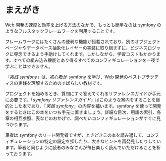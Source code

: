 まえがき
========

Web 開発の速度と効率を上げる方法のなかで、もっとも簡単なのは symfony のようなフルスタックフレームワークを利用することです。

フレームワークにはたくさんの便利な機能が搭載されており、別のオブジェクトページャやデータベース抽象化レイヤーの実装に取り組まずに、ビジネスロジックに専念できるよう手助けしてくれます。しかしながら、学習コストもかかります。すべての組み込み機能とあり得るすべてのコンフィギュレーションを一夜で学ぶことはできません。

「[*実践 symfony*](http://www.symfony-project.org/jobeet/)」は、初心者が symfony を学び、Web 開発のベストプラクティスの実践を理解するためのすばらしい教材です。

プロジェクトを始めるとき、質問にすぐ答えてくれるリファレンスガイドが手元に必要です。「*symfony リファレンスガイド*」はこのような案内をすることを目的とした本であり、「*実践 symfony*」の内容を補います。symfony を使って開発をするときはこの本をいつも手元に置きましょう。詳細な目次、用語の索引、各章の相互参照、表などのおかげで、調べたいコンフィギュレーションがすぐに見つかります。

筆者は symfony のリード開発者ですが、ときどきこの本を読み返して、コンフィギュレーションの特定の設定を探したり、大きなヒントを再発見したりしています。筆者と同じように読者のみなさんが毎日楽しく読んでいただけることを祈っております。
